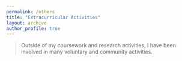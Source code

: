 ```yaml
---
permalink: /others
title: "Extracurricular Activities"
layout: archive
author_profile: true
---
```


> Outside of my coursework and research activities, I have been involved in many voluntary and community activities.